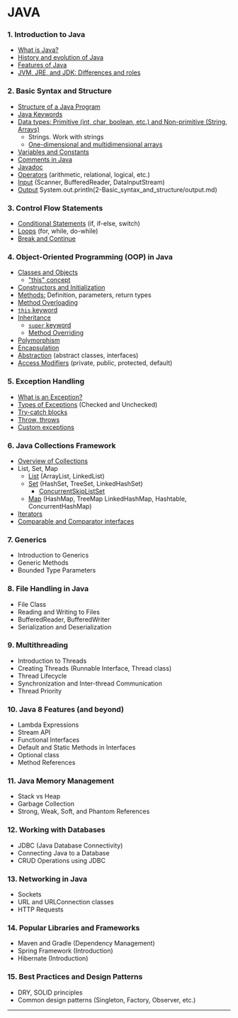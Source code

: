 # JAVA
### 1. **Introduction to Java**
   - [What is Java?](1-Introduction_to_Java/WhatisJava.md) 
   - [History and evolution of Java](1-Introduction_to_Java/HistoryandevolutionofJava.md)
   - [Features of Java](1-Introduction_to_Java/FeaturesofJava.md)
   - [JVM, JRE, and JDK: Differences and roles](1-Introduction_to_Java/jvmjrejdk.md)

### 2. **Basic Syntax and Structure**
   - [Structure of a Java Program](2-Basic_syntax_and_structure/StructureofaJavaProgram.md)
   - [Java Keywords](2-Basic_syntax_and_structure/javaKeywords.md)
   - [Data types: Primitive (int, char, boolean, etc.) and Non-primitive (String, Arrays)](2-Basic_syntax_and_structure/dataTypes.md)
       - Strings. Work with strings
       - [One-dimensional and multidimensional arrays](2-Basic_syntax_and_structure/oneDimentionalMultidimentionalArrays.md)
   - [Variables and Constants](2-Basic_syntax_and_structure/variablesAndConstants.md)
   - [Comments in Java](2-Basic_syntax_and_structure/commentsInJava.md)
   - [Javadoc](2-Basic_syntax_and_structure/javadoc.md)
   - [Operators]() (arithmetic, relational, logical, etc.)
   - [Input](2-Basic_syntax_and_structure/input.md) (Scanner, BufferedReader, DataInputStream)
   - [Output]() System.out.println(2-Basic_syntax_and_structure/output.md) 

### 3. **Control Flow Statements**
   - [Conditional Statements](3-control_flow_statements/conditionalStatements.md) (if, if-else, switch)
   - [Loops](3-control_flow_statements/loops.md) (for, while, do-while)
   - [Break and Continue](3-control_flow_statements/breakAndContinue.md)

### 4. **Object-Oriented Programming (OOP) in Java**
   - [Classes and Objects](4-OOP/classesAndObjects.md)
       - ["this" concept](4-OOP/this.md)
   - [Constructors and Initialization](4-OOP/constructorsAndInitialization.md)
   - [Methods:](4-OOP/methods.md) Definition, parameters, return types
   - [Method Overloading](4-OOP/overloading.md)
   - [`this` keyword](4-OOP/thisKeyword.md)
   - [Inheritance](4-OOP/inheritance.md)
     - [`super` keyword](4-OOP/superKeyword.md)
     - [Method Overriding](4-OOP/overriding.md)
   - [Polymorphism](4-OOP/polymorphism.md)
   - [Encapsulation](4-OOP/encapsulation.md)
   - [Abstraction](4-OOP/abstraction.md) (abstract classes, interfaces)
   - [Access Modifiers](4-OOP/accessModifiers.md) (private, public, protected, default)

### 5. **Exception Handling**
   - [What is an Exception?](5-exception_handling/whatIsAnException.md)
   - [Types of Exceptions](5-exception_handling/typesOfExceptions.md) (Checked and Unchecked)
   - [Try-catch blocks](5-exception_handling/tryCatch.md)
   - [Throw, throws](5-exception_handling/throwThrows.md)
   - [Custom exceptions](5-exception_handling/customExceptions.md)

### 6. **Java Collections Framework**
   - [Overview of Collections](6-Java_Collections_Framework/owerviewOfCollections.md)
   - List, Set, Map
       - [List](6-Java_Collections_Framework/list.md) (ArrayList, LinkedList)
       - [Set](6-Java_Collections_Framework/set.md) (HashSet, TreeSet, LinkedHashSet)
           - [ConcurrentSkipListSet](6-Java_Collections_Framework/concurrentSkipListSet.md)
       - [Map]() (HashMap, TreeMap LinkedHashMap, Hashtable, ConcurrentHashMap)
   - [Iterators](6-Java_Collections_Framework/iterators.md)
   - [Comparable and Comparator interfaces](6-Java_Collections_Framework/comparableComparator.md)

### 7. **Generics**
   - Introduction to Generics
   - Generic Methods
   - Bounded Type Parameters

### 8. **File Handling in Java**
   - File Class
   - Reading and Writing to Files
   - BufferedReader, BufferedWriter
   - Serialization and Deserialization

### 9. **Multithreading**
   - Introduction to Threads
   - Creating Threads (Runnable Interface, Thread class)
   - Thread Lifecycle
   - Synchronization and Inter-thread Communication
   - Thread Priority

### 10. **Java 8 Features (and beyond)**
   - Lambda Expressions
   - Stream API
   - Functional Interfaces
   - Default and Static Methods in Interfaces
   - Optional class
   - Method References

### 11. **Java Memory Management**
   - Stack vs Heap
   - Garbage Collection
   - Strong, Weak, Soft, and Phantom References

### 12. **Working with Databases**
   - JDBC (Java Database Connectivity)
   - Connecting Java to a Database
   - CRUD Operations using JDBC

### 13. **Networking in Java**
   - Sockets
   - URL and URLConnection classes
   - HTTP Requests

### 14. **Popular Libraries and Frameworks**
   - Maven and Gradle (Dependency Management)
   - Spring Framework (Introduction)
   - Hibernate (Introduction)

### 15. **Best Practices and Design Patterns**
   - DRY, SOLID principles
   - Common design patterns (Singleton, Factory, Observer, etc.)

---

